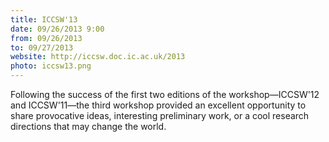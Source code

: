 ```yaml
---
title: ICCSW'13
date: 09/26/2013 9:00
from: 09/26/2013
to: 09/27/2013
website: http://iccsw.doc.ic.ac.uk/2013
photo: iccsw13.png
---
```

Following the success of the first two editions of the
workshop—ICCSW'12 and ICCSW'11—the third workshop provided an excellent
opportunity to share provocative ideas, interesting
preliminary work, or a cool research directions that may change
the world.
